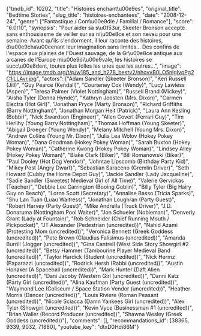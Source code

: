 {"tmdb_id": 10202, "title": "Histoires enchant\u00e9es", "original_title": "Bedtime Stories", "slug_title": "histoires-enchantees", "date": "2008-12-24", "genre": ["Fantastique / Com\u00e9die / Familial / Romance"], "score": "6.0/10", "synopsis": "Pour aider sa s\u0153ur, Skeeter Bronson accepte sans enthousiasme de veiller sur sa ni\u00e8ce et son neveu pour une semaine. Avant qu'ils s'endorment, il leur raconte des histoires, d\u00e9cha\u00eenant leur imagination sans limites... Des confins de l'espace aux plaines de l'Ouest sauvage, de la Gr\u00e8ce antique aux arcanes de l'Europe m\u00e9di\u00e9vale, les histoires se succ\u00e8dent, toutes plus folles les unes que les autres...", "image": "https://image.tmdb.org/t/p/w185_and_h278_bestv2/nhovvB0LO5nlgIvpPg2C1iLLAvr.jpg", "actors": ["Adam Sandler (Skeeter Bronson)", "Keri Russell (Jill)", "Guy Pearce (Kendall)", "Courteney Cox (Wendy)", "Lucy Lawless (Aspen)", "Teresa Palmer (Violet Nottingham)", "Russell Brand (Mickey)", "Aisha Tyler (Donna Hynde)", "Kathryn Joosten (Mrs. Dixon)", "Carmen Electra (Hot Girl)", "Jonathan Pryce (Marty Bronson)", "Richard Griffiths (Barry Nottingham)", "Jonathan Morgan Heit (Patrick)", "Laura Ann Kesling (Bobbi)", "Nick Swardson (Engineer)", "Allen Covert (Ferrari Guy)", "Tim Herlihy (Young Barry Nottingham)", "Thomas Hoffman (Young Skeeter)", "Abigail Droeger (Young Wendy)", "Melany Mitchell (Young Mrs. Dixon)", "Andrew Collins (Young Mr. Dixon)", "Julia Lea Wolov (Hokey Pokey Woman)", "Dana Goodman (Hokey Pokey Woman)", "Sarah Buxton (Hokey Pokey Woman)", "Catherine Kwong (Hokey Pokey Woman)", "Lindsey Alley (Hokey Pokey Woman)", "Blake Clark (Biker)", "Bill Romanowski (Biker)", "Paul Dooley (Hot Dog Vendor)", "Johntae Lipscomb (Birthday Party Kid)", "Mikey Post (Angry Dwarf)", "Sebastian Saraceno (Gremlin Driver)", "Seth Howard (Cubby the Home Depot Guy)", "Jackie Sandler (Lady Jacqueline)", "Sadie Sandler (Sweetest Medieval Girl of All Time)", "Valerie Gervickas (Teacher)", "Debbie Lee Carrington (Booing Goblin)", "Billy Tyler (Big Hairy Guy on Beach)", "Lorna Scott (Secretary)", "Annalise Basso (Tricia Sparks)", "Shu Lan Tuan (Luau Waitress)", "Jonathan Loughran (Party Guest)", "Robert Harvey (Party Guest)", "Mike Andrella (Truck Driver)", "J.D. Donaruma (Nottingham Pool Waiter)", "Jon Schueler (Nobleman)", "Denverly Grant (Lady at Fountain)", "Rob Schneider (Chief Running Mouth / Pickpocket)", "JT Alexander (Pedestrian (uncredited))", "Nahid Azami (Protesting Mom (uncredited))", "Veronica Bennett (Greek Goddess (uncredited))", "Pete Brown (Claudius Falisimus (uncredited))", "Amanda Burrill (Jogger (uncredited))", "Gina Cantrell (West Side Story Showgirl #2 (uncredited))", "Betsy Hammer (Tambourine Player Medieval Band (uncredited))", "Taylor Hardick (Student (uncredited))", "Nick Hermz (Paparazzi (uncredited))", "Rodrick Hersh (Rabbi (uncredited))", "Austin Honaker (A Spaceball (uncredited))", "Mark Hunter (Daft Alien (uncredited))", "Dani Jacoby (Western Girl (uncredited))", "Danni Katz (Party Girl (uncredited))", "Alina Kaufman (Party Guest (uncredited))", "Waymond Lee (Coliseum / Space Station Vendor (uncredited))", "Heather Morris (Dancer (uncredited))", "Louis Riviere (Roman Peasant (uncredited))", "Nicole Sciacca (Damn Yankees Girl (uncredited))", "Alex Tyler (Showgirl (uncredited))", "Kevin Vyce (Businessman #1 (uncredited))", "Brian Waller (Record Producer (uncredited))", "Shawna Wesley (Greek Goddess (uncredited))"], "comments": [], "recommandations_id": [38365, 9339, 9032, 71880], "youtube_key": "dtxD0Hdi86M"}